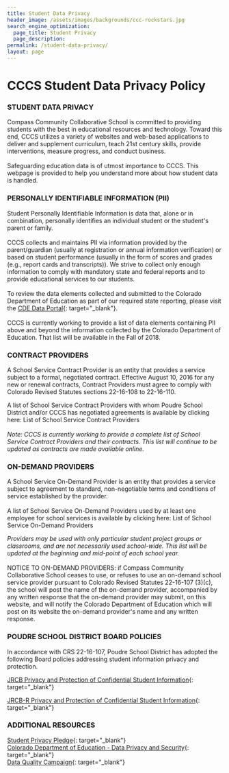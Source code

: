 ```yaml
---
title: Student Data Privacy
header_image: /assets/images/backgrounds/ccc-rockstars.jpg
search_engine_optimization:
  page_title: Student Privacy
  page_description:
permalink: /student-data-privacy/
layout: page
---
```


# CCCS Student Data Privacy Policy

### STUDENT DATA PRIVACY

Compass Community Collaborative School is committed to providing students with the best in educational resources and technology. Toward this end, CCCS utilizes a variety of websites and web-based applications to deliver and supplement curriculum, teach 21st century skills, provide interventions, measure progress, and conduct business.<br><br>Safeguarding education data is of utmost importance to CCCS. This webpage is provided to help you understand more about how student data is handled.

### PERSONALLY IDENTIFIABLE INFORMATION (PII)

Student Personally Identifiable Information is data that, alone or in combination, personally identifies an individual student or the student's parent or family.<br><br>CCCS collects and maintains PII via information provided by the parent/guardian (usually at registration or annual information verification) or based on student performance (usually in the form of scores and grades (e.g., report cards and transcripts)). We strive to collect only enough information to comply with mandatory state and federal reports and to provide educational services to our students.<br><br>To review the data elements collected and submitted to the Colorado Department of Education as part of our required state reporting, please visit the&nbsp;[CDE Data Portal](http://www.eddataportal.info/cde){: target="_blank"}.<br><br>CCCS is currently working to provide a list of data elements containing PII above and beyond the information collected by the Colorado Department of Education. That list will be available in the Fall of 2018.

### CONTRACT PROVIDERS

A School Service Contract Provider is an entity that provides a service subject to a formal, negotiated contract. Effective August 10, 2016 for any new or renewal contracts, Contract Providers must agree to comply with Colorado Revised Statutes sections 22-16-108 to 22-16-110.&nbsp;

A list of School Service Contract Providers with whom Poudre School District and/or CCCS has negotiated agreements is available by clicking here: List of School Service Contract Providers<br><br>*Note: CCCS is currently working to provide a complete list of School Service Contract Providers and their contracts. This list will continue to be updated as contracts are made available online.*

### ON-DEMAND PROVIDERS

A School Service On-Demand Provider is an entity that provides a service subject to agreement to standard, non-negotiable terms and conditions of service established by the provider.<br><br>A list of School Service On-Demand Providers used by at least one employee for school services is available by clicking here: List of School Service On-Demand Providers

*Providers may be used with only particular student project groups or classrooms, and are not necessarily used school-wide. This list will be updated at the beginning and mid-point of each school year.*<br><br>NOTICE TO ON-DEMAND PROVIDERS: if Compass Community Collaborative School ceases to use, or refuses to use an on-demand school service provider pursuant to Colorado Revised Statutes 22-16-107 (3)(c), the school will post the name of the on-demand provider, accompanied by any written response that the on-demand provider may submit, on this website, and will notify the Colorado Department of Education which will post on its website the on-demand provider's name and any written response.

### POUDRE SCHOOL DISTRICT BOARD POLICIES

In accordance with CRS 22-16-107, Poudre School District has adopted the following Board policies addressing student information privacy and protection.

[JRCB Privacy and Protection of Confidential Student Information](https://9eb1bb01-a-23acab0d-s-sites.googlegroups.com/a/weldre4.k12.co.us/board-of-education/section-j-students/JRCB?attachauth=ANoY7coJdh7sOXETLASZjmVAA29JYhhFhDw0EDwCHlK6RARyeB-U96JDdUGPogYrWLtw98tomNKe45yNPBaR7Qtc0qCEZOdsv6UQJp6NfbGnRsczCiGonWAFeZfBc9i2PxAOcgA-jsmazy8mv4ytnAPjhmoLymSy5LfQps_1VfacUB6LEMOTmQqb_BWyuVbYWceK7fPzwLOinVvYOdOAevTL8xPL2_hau7-MM-IwvsKLVCDjH_jUuUE%3D&amp;attredirects=1){: target="_blank"}

[JRCB-R Privacy and Protection of Confidential Student Information](https://9eb1bb01-a-23acab0d-s-sites.googlegroups.com/a/weldre4.k12.co.us/board-of-education/section-j-students/JRCB-R?attachauth=ANoY7coblJ0i7rW0JWRHmefj-UCJplr-G2o_mDeRDdL5l2ImWSlhSQHADIUOFZj78e2naqq9mcFANefH24shFj1990tDljuCmpzKUok0T2J8HB-a7lXW7ZrEgX3DbtDZu6UnAz-esSsjZ2KP_1KK70nzZ1hKtm9NsbFSTq3xtri6Dz2-GcRCcx-mUleK8g8BRmhVNt_scihmf6JBUBKQs5w8PXpsHEkCMMdPhcWqAebERh4GVcawpHmzQU_4sTdnQ24P0E4hd79M&amp;attredirects=1){: target="_blank"}

### ADDITIONAL RESOURCES

[Student Privacy Pledge](https://studentprivacypledge.org/privacy-pledge/){: target="_blank"}<br>[Colorado Department of Education - Data Privacy and Security](https://www.cde.state.co.us/dataprivacyandsecurity/parentinfo){: target="_blank"}<br>[Data Quality Campaign](https://dataqualitycampaign.org/){: target="_blank"}